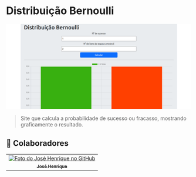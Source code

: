 # Distribuição Bernoulli

<img src="./distribuicaobernoulli.png" alt="Exemplo imagem">

> Site que calcula a probabilidade de sucesso ou fracasso, mostrando graficamente o resultado.






## 🤝 Colaboradores



<table>
  <tr>
    <td align="center">
      <a href="#">
        <img src="https://avatars.githubusercontent.com/u/104796730?v=4" width="100px;" alt="Foto do José Henrique no GitHub"/><br>
        <sub>
          <b>José Henrique</b>
        </sub>
      </a>
    </td>
  </tr>
</table>

